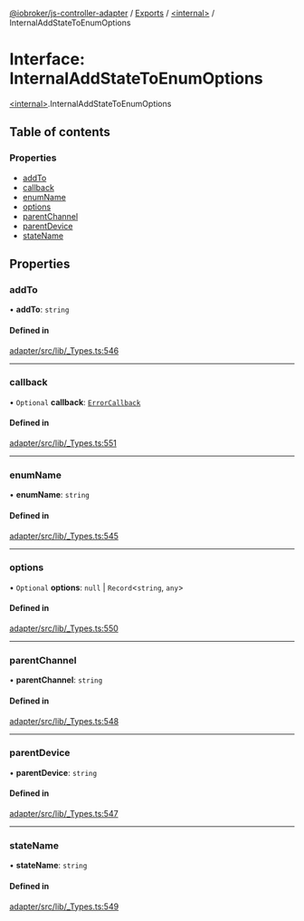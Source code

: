[@iobroker/js-controller-adapter](../README.md) / [Exports](../modules.md) / [\<internal\>](../modules/internal_.md) / InternalAddStateToEnumOptions

# Interface: InternalAddStateToEnumOptions

[\<internal\>](../modules/internal_.md).InternalAddStateToEnumOptions

## Table of contents

### Properties

- [addTo](internal_.InternalAddStateToEnumOptions.md#addto)
- [callback](internal_.InternalAddStateToEnumOptions.md#callback)
- [enumName](internal_.InternalAddStateToEnumOptions.md#enumname)
- [options](internal_.InternalAddStateToEnumOptions.md#options)
- [parentChannel](internal_.InternalAddStateToEnumOptions.md#parentchannel)
- [parentDevice](internal_.InternalAddStateToEnumOptions.md#parentdevice)
- [stateName](internal_.InternalAddStateToEnumOptions.md#statename)

## Properties

### addTo

• **addTo**: `string`

#### Defined in

[adapter/src/lib/_Types.ts:546](https://github.com/ioBroker/ioBroker.js-controller/blob/d9be20474467bb22d1650fad002de9f7a6d253bf/packages/adapter/src/lib/_Types.ts#L546)

___

### callback

• `Optional` **callback**: [`ErrorCallback`](../modules/internal_.md#errorcallback)

#### Defined in

[adapter/src/lib/_Types.ts:551](https://github.com/ioBroker/ioBroker.js-controller/blob/d9be20474467bb22d1650fad002de9f7a6d253bf/packages/adapter/src/lib/_Types.ts#L551)

___

### enumName

• **enumName**: `string`

#### Defined in

[adapter/src/lib/_Types.ts:545](https://github.com/ioBroker/ioBroker.js-controller/blob/d9be20474467bb22d1650fad002de9f7a6d253bf/packages/adapter/src/lib/_Types.ts#L545)

___

### options

• `Optional` **options**: ``null`` \| `Record`\<`string`, `any`\>

#### Defined in

[adapter/src/lib/_Types.ts:550](https://github.com/ioBroker/ioBroker.js-controller/blob/d9be20474467bb22d1650fad002de9f7a6d253bf/packages/adapter/src/lib/_Types.ts#L550)

___

### parentChannel

• **parentChannel**: `string`

#### Defined in

[adapter/src/lib/_Types.ts:548](https://github.com/ioBroker/ioBroker.js-controller/blob/d9be20474467bb22d1650fad002de9f7a6d253bf/packages/adapter/src/lib/_Types.ts#L548)

___

### parentDevice

• **parentDevice**: `string`

#### Defined in

[adapter/src/lib/_Types.ts:547](https://github.com/ioBroker/ioBroker.js-controller/blob/d9be20474467bb22d1650fad002de9f7a6d253bf/packages/adapter/src/lib/_Types.ts#L547)

___

### stateName

• **stateName**: `string`

#### Defined in

[adapter/src/lib/_Types.ts:549](https://github.com/ioBroker/ioBroker.js-controller/blob/d9be20474467bb22d1650fad002de9f7a6d253bf/packages/adapter/src/lib/_Types.ts#L549)
